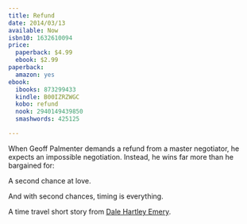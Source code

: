 ```yaml
---
title: Refund
date: 2014/03/13
available: Now
isbn10: 1632610094
price:
  paperback: $4.99
  ebook: $2.99
paperback:
  amazon: yes
ebook:
  ibooks: 873299433
  kindle: B00IZRZWGC
  kobo: refund
  nook: 2940149439850
  smashwords: 425125

---
```


When Geoff Palmenter demands a refund from a master negotiator,
he expects an impossible negotiation.
Instead,
he wins far more than he bargained for: 

A second chance at love. 

And with second chances, timing is everything. 

A time travel short story from
[Dale Hartley Emery](http://dalehartleyemery.com/).
